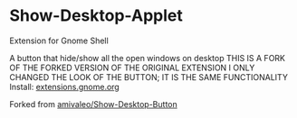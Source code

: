 # Show-Desktop-Applet

Extension for Gnome Shell

A button that hide/show all the open windows on desktop
THIS IS A FORK OF THE FORKED VERSION OF THE ORIGINAL EXTENSION
I ONLY CHANGED THE LOOK OF THE BUTTON; IT IS THE SAME FUNCTIONALITY
Install: [extensions.gnome.org](https://extensions.gnome.org/extension/4267/show-desktop-applet)

Forked from [amivaleo/Show-Desktop-Button](https://github.com/amivaleo/Show-Desktop-Button)
